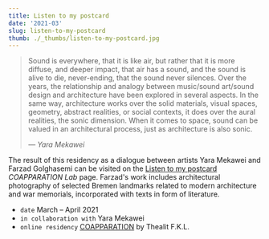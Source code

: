 ```yaml
---
title: Listen to my postcard
date: '2021-03'
slug: listen-to-my-postcard
thumb: ./_thumbs/listen-to-my-postcard.jpg
---
```


> Sound is everywhere, that it is like air, but rather that it is more diffuse, and deeper impact, that air has a sound, and the sound is alive to die, never-ending, that the sound never silences. Over the years, the relationship and analogy between music/sound art/sound design and architecture have been explored in several aspects. In the same way, architecture works over the solid materials, visual spaces, geometry, abstract realities, or social contexts, it does over the aural realities, the sonic dimension. When it comes to space, sound can be valued in an architectural process, just as architecture is also sonic.
>
> — *Yara Mekawei*

The result of this residency as a dialogue between artists Yara Mekawei and Farzad Golghasemi can be visited on the [Listen to my postcard](https://www.thealit.de/lab/coapparation/en/listen-to-my-postcard) *COAPPARATION Lab* page. Farzad's work includes architectural photography of selected Bremen landmarks related to modern architecture and war memorials, incorporated with texts in form of literature.

- `date` March – April 2021
- `in collaboration with` Yara Mekawei
- `online residency` [COAPPARATION](https://thealit.de/en/lab_coapparation) by Thealit F.K.L.

<div class="gallery" data-credits="2020-21 Bremen — © Farzad Golghasemi"></div>

<!-- ## screnshots from the lab page -->
<!-- ## information regarding zine/publication -->